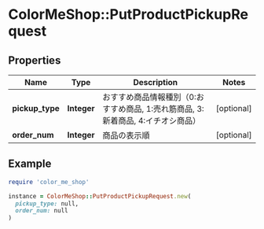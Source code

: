 # ColorMeShop::PutProductPickupRequest

## Properties

| Name | Type | Description | Notes |
| ---- | ---- | ----------- | ----- |
| **pickup_type** | **Integer** | おすすめ商品情報種別（0:おすすめ商品, 1:売れ筋商品, 3:新着商品, 4:イチオシ商品） | [optional] |
| **order_num** | **Integer** | 商品の表示順 | [optional] |

## Example

```ruby
require 'color_me_shop'

instance = ColorMeShop::PutProductPickupRequest.new(
  pickup_type: null,
  order_num: null
)
```

